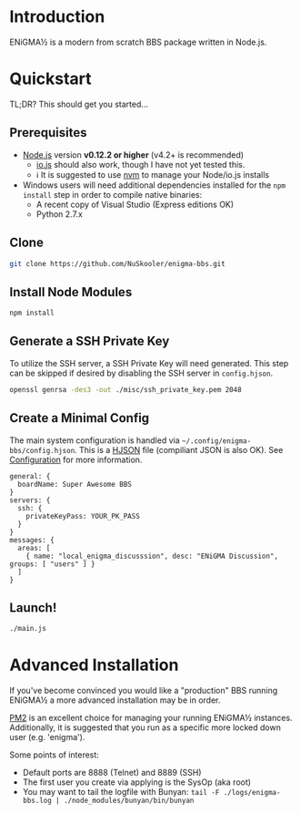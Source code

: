 # Introduction
ENiGMA½ is a modern from scratch BBS package written in Node.js.

# Quickstart
TL;DR? This should get you started...

## Prerequisites
* [Node.js](https://nodejs.org/) version **v0.12.2 or higher** (v4.2+ is recommended)
  * [io.js](https://iojs.org/) should also work, though I have not yet tested this.
  * :information_source: It is suggested to use [nvm](https://github.com/creationix/nvm) to manage your Node/io.js installs
* Windows users will need additional dependencies installed for the `npm install` step in order to compile native binaries:
  * A recent copy of Visual Studio (Express editions OK)
  * Python 2.7.x
  
## Clone
```bash
git clone https://github.com/NuSkooler/enigma-bbs.git
```

## Install Node Modules
```bash
npm install
```

## Generate a SSH Private Key
To utilize the SSH server, a SSH Private Key will need generated. This step can be skipped if desired by disabling the SSH server in `config.hjson`.
```bash
openssl genrsa -des3 -out ./misc/ssh_private_key.pem 2048
```

## Create a Minimal Config
The main system configuration is handled via `~/.config/enigma-bbs/config.hjson`. This is a [HJSON](http://hjson.org/) file (compiliant JSON is also OK). See [Configuration](config.md) for more information.

```hjson
general: {
  boardName: Super Awesome BBS
}
servers: {
  ssh: {
    privateKeyPass: YOUR_PK_PASS
  }
}
messages: {
  areas: [
    { name: "local_enigma_discusssion", desc: "ENiGMA Discussion", groups: [ "users" ] }
  ]
}
```

## Launch!
```bash
./main.js
```

# Advanced Installation
If you've become convinced you would like a "production" BBS running ENiGMA½ a more advanced installation may be in order. 

[PM2](https://github.com/Unitech/pm2) is an excellent choice for managing your running ENiGMA½ instances. Additionally, it is suggested that you run as a specific more locked down user (e.g. 'enigma').

Some points of interest:
* Default ports are 8888 (Telnet) and 8889 (SSH)
* The first user you create via applying is the SysOp (aka root)
* You may want to tail the logfile with Bunyan: `tail -F ./logs/enigma-bbs.log | ./node_modules/bunyan/bin/bunyan`